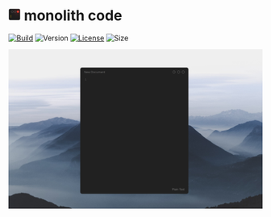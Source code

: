 <h1><img src="./res/img/icon.png" height="24"> monolith code</h1>

[![Build](https://github.com/Haeri/MonolithCode2/actions/workflows/builder.yml/badge.svg)](https://github.com/Haeri/MonolithCode2/actions/workflows/builder.yml)
![Version](https://img.shields.io/badge/dynamic/json?url=https://raw.githubusercontent.com/Haeri/MonolithCode2/master/package.json&label=version&query=$['version']&color=blue)
[![License](https://img.shields.io/github/license/haeri/MonolithCode2.svg)](https://github.com/Haeri/MonolithCode2/blob/master/LICENSE)
![Size](https://img.shields.io/github/languages/code-size/Haeri/MonolithCode2)


![screenshot](./docs/screenshot.png)